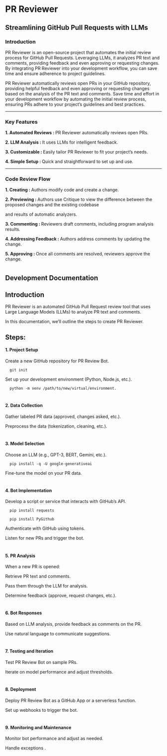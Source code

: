 # PR Reviewer  

## Streamlining GitHub Pull Requests with LLMs 

### Introduction 

PR Reviewer is an open-source project that automates the initial review process for GitHub Pull Requests. Leveraging LLMs, it analyzes PR text and comments, providing feedback and even approving or requesting changes. By integrating PR Reviewer into your development workflow, you can save time and ensure adherence to project guidelines. 

PR Reviewer automatically reviews open PRs in your GitHub repository, providing helpful feedback and even approving or requesting changes based on the analysis of the PR text and comments. Save time and effort in your development workflow by automating the initial review process, ensuring PRs adhere to your project’s guidelines and best practices.

<hr>

### Key Features 

  <b> 1.  Automated Reviews : </b>  PR Reviewer automatically reviews open PRs. 

  <b> 2.  LLM Analysis : </b>  It uses LLMs for intelligent feedback. 

  <b> 3.  Customizable : </b>  Easily tailor PR Reviewer to fit your project’s needs. 

  <b> 4.  Simple Setup : </b>  Quick and straightforward to set up and use. 

<hr>

### Code Review Flow 

  <b> 1.  Creating : </b>  Authors modify code and create a change. 

  <b> 2.  Previewing : </b>  Authors use Critique to view the difference between the proposed changes and the existing codebase 

  and results of automatic analyzers. 

  <b> 3.  Commenting : </b>  Reviewers draft comments, including program analysis results. 

  <b> 4.  Addressing Feedback : </b>  Authors address comments by updating the change. 

  <b> 5.  Approving : </b>  Once all comments are resolved, reviewers approve the change. 

#

## Development Documentation 

## Introduction 

PR Reviewer is an automated GitHub Pull Request review tool that uses Large Language Models (LLMs) to analyze PR text and comments. 

In this documentation, we’ll outline the steps to create PR Reviewer. 

 
## Steps: 

#### 1. Project Setup 

  Create a new GitHub repository for PR Review Bot. 
  
      git init

  Set up your development environment (Python, Node.js, etc.). 

      python -m venv /path/to/new/virtual/environment.

#

#### 2. Data Collection 

  Gather labeled PR data (approved, changes asked, etc.). 

  Preprocess the data (tokenization, cleaning, etc.). 

#

#### 3. Model Selection 

  Choose an LLM (e.g., GPT-3, BERT, Gemini, etc.). 

      pip install -q -U google-generativeai

  Fine-tune the model on your PR data. 

#

#### 4. Bot Implementation 

  Develop a script or service that interacts with GitHub’s API. 

      pip install requests

      pip install PyGithub

  Authenticate with GitHub using tokens. 

  Listen for new PRs and trigger the bot. 

#

#### 5. PR Analysis 

  When a new PR is opened: 

  Retrieve PR text and comments. 

  Pass them through the LLM for analysis. 

  Determine feedback (approve, request changes, etc.). 

#

#### 6. Bot Responses 

  Based on LLM analysis, provide feedback as comments on the PR. 

  Use natural language to communicate suggestions. 

#

#### 7. Testing and Iteration 

  Test PR Review Bot on sample PRs. 

  Iterate on model performance and adjust thresholds. 

#

#### 8. Deployment 

  Deploy PR Review Bot as a GitHub App or a serverless function. 

  Set up webhooks to trigger the bot. 

#

#### 9. Monitoring and Maintenance 

  Monitor bot performance and adjust as needed. 

  Handle exceptions . 

